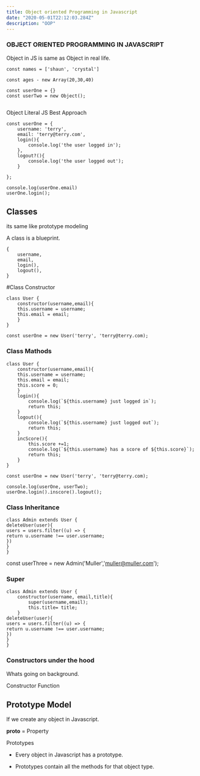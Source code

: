 ```yaml
---
title: Object oriented Programming in Javascript
date: "2020-05-01T22:12:03.284Z"
description: "OOP"
---
```


### OBJECT ORIENTED PROGRAMMING IN JAVASCRIPT

Object in JS is same as Object in real life.

```
const names = ['shaun', 'crystal']

const ages - new Array(20,30,40)

const userOne = {}
const userTwo = new Object();


```

Object Literal JS
Best Approach

```
const userOne = {
    username: 'terry',
    email: 'terry@terry.com',
    login(){
        console.log('the user logged in');
    },
    logout?(){
        console.log('the user logged out');
    }

};

console.log(userOne.email)
userOne.login();
```

## Classes

its same like prototype modeling

A class is a blueprint.

```
{
    username,
    email,
    login(),
    logout(),
}
```

#Class Constructor

```
class User {
    constructor(username,email){
    this.username = username;
    this.email = email;
    }
}

const userOne = new User('terry', 'terry@terry.com);
```

### Class Mathods

```
class User {
    constructor(username,email){
    this.username = username;
    this.email = email;
    this.score = 0;
    }
    login(){
        console.log(`${this.username} just logged in`);
        return this;
    }
    logout(){
        console.log(`${this.username} just logged out`);
        return this;
    }
    incScore(){
        this.score +=1;
        console.log(`${this.username} has a score of ${this.score}`);
        return this;
    }
}

const userOne = new User('terry', 'terry@terry.com);

console.log(userOne, userTwo);
userOne.login().inscore().logout();
```

### Class Inheritance

```
class Admin extends User {
deleteUser(user){
users = users.filter((u) => {
return u.username !== user.username;
})
}
}
```

const userThree = new Admin('Muller','muller@muller.com');

### Super

```
class Admin extends User {
    constructor(username, email,title){
        super(username,email);
        this.title= title;
    }
deleteUser(user){
users = users.filter((u) => {
return u.username !== user.username;
})
}
}
```

### Constructors under the hood

Whats going on background.

Constructor Function

## Prototype Model

If we create any object in Javascript.

**proto** = Property

Prototypes

- Every object in Javascript has a prototype.

- Prototypes contain all the methods for that object type.
